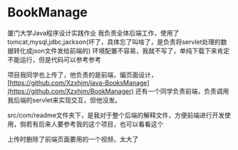 # BookManage
 
厦门大学Java程序设计实践作业
我负责全体后端工作，使用了tomcat,mysql,jdbc,jackson(坏了，具体忘了叫啥了，是负责将servlet处理的数据转化成json文件发给前端的)
环境配置不容易，我就不写了，单纯下载下来肯定不能运行，但是代码可以参考参考

项目我同学也上传了，他负责的是前端，偏页面设计，[https://github.com/Xzxhjm/java-BooksManage](https://github.com/Xzxhjm/BookManager)
还有一个同学负责前端，负责调用我后端的servlet来实现交互，但他没发。

src/com/readme文件夹下，是我对于整个后端的解释文件，方便前端进行开发使用，倘若有后来人要参考我的这个项目，也可以看看这个

上传时删除了前端页面要用的一个视频，太大了
